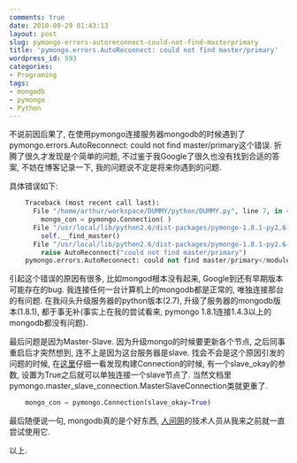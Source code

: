 ```yaml
---
comments: true
date: 2010-09-29 01:43:13
layout: post
slug: pymongo-errors-autoreconnect-could-not-find-masterprimary
title: 'pymongo.errors.AutoReconnect: could not find master/primary'
wordpress_id: 593
categories:
- Programing
tags:
- mongodb
- pymongo
- Python
---
```


不说前因后果了, 在使用pymongo连接服务器mongodb的时候遇到了pymongo.errors.AutoReconnect: could not find master/primary这个错误. 折腾了很久才发现是个简单的问题, 不过鉴于我Google了很久也没有找到合适的答案, 不妨在博客记录一下, 我的问题说不定是将来你遇到的问题.




具体错误如下:



```py
    Traceback (most recent call last):
      File "/home/arthur/workspace/DUMMY/python/DUMMY.py", line 7, in <module>
        mongo_con = pymongo.Connection( )
      File "/usr/local/lib/python2.6/dist-packages/pymongo-1.8.1-py2.6-linux-x86_64.egg/pymongo/connection.py", line 291, in __init__
        self.__find_master()
      File "/usr/local/lib/python2.6/dist-packages/pymongo-1.8.1-py2.6-linux-x86_64.egg/pymongo/connection.py", line 495, in __find_master
        raise AutoReconnect("could not find master/primary")
    pymongo.errors.AutoReconnect: could not find master/primary</module>
```



引起这个错误的原因有很多, 比如mongod根本没有起来, Google到还有早期版本可能存在的bug. 我连接任何一台计算机上的mongodb都是正常的, 唯独连接那台的有问题. 在我闷头升级服务器的python版本(2.7), 升级了服务器的mongodb版本(1.8.1), 都于事无补(事实上在我的尝试看来, pymongo 1.8.1连接1.4.3以上的mongodb都没有问题).




最后问题是因为Master-Slave. 因为升级mongo的时候要更新各个节点, 之后同事重启后才突然想到, 连不上是因为这台服务器是slave. 找会不会是这个原因引发的问题的时候, 在[这里](http://api.mongodb.org/python/1.7/api/pymongo/master_slave_connection.html)仔细一看发现构建Connection的时候, 有一个slave_okay的参数, 设置为True之后就可以单独连接一个slave节点了. 当然文档里pymongo.master_slave_connection.MasterSlaveConnection类就更重了.



```py
    mongo_con = pymongo.Connection(slave_okay=True)
```




最后随便说一句, mongodb真的是个好东西, [人间网](http://renjian.com)的技术人员从我来之前就一直尝试使用它.




以上.



